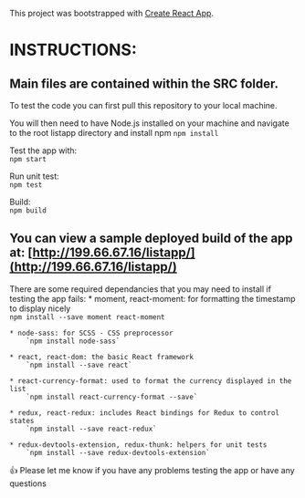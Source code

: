 This project was bootstrapped with [Create React App](https://github.com/facebook/create-react-app).

# INSTRUCTIONS:

## Main files are contained within the SRC folder.

To test the code you can first pull this repository to your local machine.

You will then need to have Node.js installed on your machine and navigate to the root listapp directory and install npm
    `npm install`

Test the app with:  
    `npm start`

Run unit test:  
    `npm test`

Build:  
    `npm build`


## You can view a sample deployed build of the app at: [http://199.66.67.16/listapp/](http://199.66.67.16/listapp/)

There are some required dependancies that you may need to install if testing the app fails:
    * moment, react-moment: for formatting the timestamp to display nicely  
        `npm install --save moment react-moment`

    * node-sass: for SCSS - CSS preprocessor  
        `npm install node-sass`

    * react, react-dom: the basic React framework  
        `npm install --save react`

    * react-currency-format: used to format the currency displayed in the list  
        `npm install react-currency-format --save`

    * redux, react-redux: includes React bindings for Redux to control states  
        `npm install --save react-redux`

    * redux-devtools-extension, redux-thunk: helpers for unit tests  
        `npm install --save redux-devtools-extension`


:+1: Please let me know if you have any problems testing the app or have any questions

